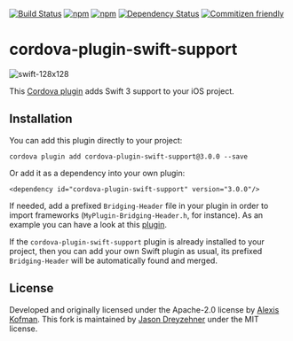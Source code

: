 [![Build Status](https://travis-ci.org/bitjson/cordova-plugin-swift-support.svg?branch=master)](https://travis-ci.org/bitjson/cordova-plugin-swift-support) [![npm](https://img.shields.io/npm/v/cordova-plugin-swift-support.svg)](https://www.npmjs.com/package/cordova-plugin-swift-support) [![npm](https://img.shields.io/npm/dm/cordova-plugin-swift-support.svg)](https://www.npmjs.com/package/cordova-plugin-swift-support)
[![Dependency Status](https://david-dm.org/bitjson/cordova-plugin-swift-support.svg)](https://david-dm.org/bitjson/cordova-plugin-swift-support)
[![Commitizen friendly](https://img.shields.io/badge/commitizen-friendly-brightgreen.svg)](http://commitizen.github.io/cz-cli/)

# cordova-plugin-swift-support

![swift-128x128](https://cloud.githubusercontent.com/assets/579922/15999501/79196b48-3146-11e6-836e-061a7ef53571.png)

This [Cordova plugin](https://www.npmjs.com/package/cordova-plugin-add-swift-support) adds Swift 3 support to your iOS project.

## Installation

You can add this plugin directly to your project:

`cordova plugin add cordova-plugin-swift-support@3.0.0 --save`

Or add it as a dependency into your own plugin:

`<dependency id="cordova-plugin-swift-support" version="3.0.0"/>`

If needed, add a prefixed `Bridging-Header` file in your plugin in order to import frameworks (`MyPlugin-Bridging-Header.h`, for instance).
As an example you can have a look at this [plugin](https://github.com/akofman/cordova-plugin-permissionScope).

If the `cordova-plugin-swift-support` plugin is already installed to your project, then you can add your own Swift plugin as usual, its prefixed `Bridging-Header` will be automatically found and merged.

## License

Developed and originally licensed under the Apache-2.0 license by [Alexis Kofman](http://twitter.com/alexiskofman). This fork is maintained by [Jason Dreyzehner](http://twitter.com/bitjson) under the MIT license.
